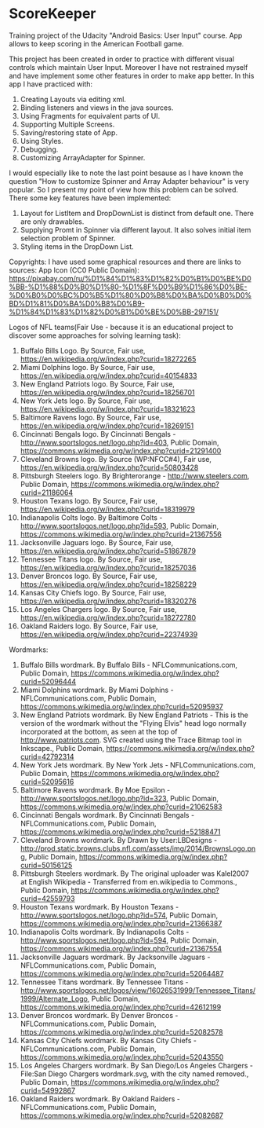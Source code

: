 # ScoreKeeper
Training project of the Udacity "Android Basics: User Input" course. App allows to keep scoring in the American Football game.

This project has been created in order to practice with different visual controls which maintain User Input.
Moreover I have not restrained myself and have implement some other features in order to make app better.
In this app I have practiced with:
  1. Creating Layouts via editing xml.
  2. Binding listeners and views in the java sources.
  3. Using Fragments for equivalent parts of UI.
  4. Supporting Multiple Screens.
  5. Saving/restoring state of App.
  6. Using Styles.
  7. Debugging.
  8. Customizing ArrayAdapter for Spinner.
  
I would especially like to note the last point besause as I have known the question "How to customize Spinner and Array Adapter behaviour" is very popular. So I present my point of view how this problem can be solved. There some key features have been implemented:
  1. Layout for ListItem and DropDownList is distinct from default one. There are only drawables.
  2. Supplying Promt in Spinner via different layout. It also solves initial item selection problem of Spinner.
  3. Styling items in the DropDown List.
  
Copyrights:
I have used some graphical resources and there are links to sources:
App Icon (CC0 Public Domain): 
https://pixabay.com/ru/%D1%84%D1%83%D1%82%D0%B1%D0%BE%D0%BB-%D1%88%D0%B0%D1%80-%D1%8F%D0%B9%D1%86%D0%BE-%D0%B0%D0%BC%D0%B5%D1%80%D0%B8%D0%BA%D0%B0%D0%BD%D1%81%D0%BA%D0%B8%D0%B9-%D1%84%D1%83%D1%82%D0%B1%D0%BE%D0%BB-297151/

Logos of NFL teams(Fair Use - because it is an educational project to discover some approaches for solving learning task):
1. Buffalo Bills Logo. By Source, Fair use, https://en.wikipedia.org/w/index.php?curid=18272265
2. Miami Dolphins logo. By Source, Fair use, https://en.wikipedia.org/w/index.php?curid=40154833
3. New England Patriots logo. By Source, Fair use, https://en.wikipedia.org/w/index.php?curid=18256701
4. New York Jets logo. By Source, Fair use, https://en.wikipedia.org/w/index.php?curid=18321623
5. Baltimore Ravens logo. By Source, Fair use, https://en.wikipedia.org/w/index.php?curid=18269151
6. Cincinnati Bengals logo. By Cincinnati Bengals - http://www.sportslogos.net/logo.php?id=403, Public Domain, https://commons.wikimedia.org/w/index.php?curid=21291400
7. Cleveland Browns logo. By Source (WP:NFCC#4), Fair use, https://en.wikipedia.org/w/index.php?curid=50803428
8. Pittsburgh Steelers logo. By Brighterorange - http://www.steelers.com, Public Domain, https://commons.wikimedia.org/w/index.php?curid=21186064
9. Houston Texans logo. By Source, Fair use, https://en.wikipedia.org/w/index.php?curid=18319979
10. Indianapolis Colts logo. By Baltimore Colts - http://www.sportslogos.net/logo.php?id=593, Public Domain, https://commons.wikimedia.org/w/index.php?curid=21367556
11. Jacksonville Jaguars logo. By Source, Fair use, https://en.wikipedia.org/w/index.php?curid=51867879
12. Tennessee Titans logo. By Source, Fair use, https://en.wikipedia.org/w/index.php?curid=18257036
13. Denver Broncos logo. By Source, Fair use, https://en.wikipedia.org/w/index.php?curid=18258229
14. Kansas City Chiefs logo. By Source, Fair use, https://en.wikipedia.org/w/index.php?curid=18320276
15. Los Angeles Chargers logo. By Source, Fair use, https://en.wikipedia.org/w/index.php?curid=18272780
16. Oakland Raiders logo. By Source, Fair use, https://en.wikipedia.org/w/index.php?curid=22374939

Wordmarks:
1. Buffalo Bills wordmark. By Buffalo Bills - NFLCommunications.com, Public Domain, https://commons.wikimedia.org/w/index.php?curid=52096444
2. Miami Dolphins wordmark. By Miami Dolphins - NFLCommunications.com, Public Domain, https://commons.wikimedia.org/w/index.php?curid=52095937
3. New England Patriots wordmark. By New England Patriots - This is the version of the wordmark without the "Flying Elvis" head logo normally incorporated at the bottom, as seen at the top of http://www.patriots.com. SVG created using the Trace Bitmap tool in Inkscape., Public Domain, https://commons.wikimedia.org/w/index.php?curid=42792314
4. New York Jets wordmark. By New York Jets - NFLCommunications.com, Public Domain, https://commons.wikimedia.org/w/index.php?curid=52095616
5. Baltimore Ravens wordmark. By Moe Epsilon - http://www.sportslogos.net/logo.php?id=323, Public Domain, https://commons.wikimedia.org/w/index.php?curid=21062583
6. Cincinnati Bengals wordmark. By Cincinnati Bengals - NFLCommunications.com, Public Domain, https://commons.wikimedia.org/w/index.php?curid=52188471
7. Cleveland Browns wordmark. By Drawn by User:LBDesigns - http://prod.static.browns.clubs.nfl.com/assets/img/2014/BrownsLogo.png, Public Domain, https://commons.wikimedia.org/w/index.php?curid=50156125
8. Pittsburgh Steelers wordmark. By The original uploader was Kalel2007 at English Wikipedia - Transferred from en.wikipedia to Commons., Public Domain, https://commons.wikimedia.org/w/index.php?curid=42559793
9. Houston Texans wordmark. By Houston Texans - http://www.sportslogos.net/logo.php?id=574, Public Domain, https://commons.wikimedia.org/w/index.php?curid=21366387
10. Indianapolis Colts wordmark. By Indianapolis Colts - http://www.sportslogos.net/logo.php?id=594, Public Domain, https://commons.wikimedia.org/w/index.php?curid=21367554
11. Jacksonville Jaguars wordmark. By Jacksonville Jaguars - NFLCommunications.com, Public Domain, https://commons.wikimedia.org/w/index.php?curid=52064487
12. Tennessee Titans wordmark. By Tennessee Titans - http://www.sportslogos.net/logos/view/16026531999/Tennessee_Titans/1999/Alternate_Logo, Public Domain, https://commons.wikimedia.org/w/index.php?curid=42612199
13. Denver Broncos wordmark. By Denver Broncos - NFLCommunications.com, Public Domain, https://commons.wikimedia.org/w/index.php?curid=52082578
14. Kansas City Chiefs wordmark. By Kansas City Chiefs - NFLCommunications.com, Public Domain, https://commons.wikimedia.org/w/index.php?curid=52043550
15. Los Angeles Chargers wordmark. By San Diego/Los Angeles Chargers - File:San Diego Chargers wordmark.svg, with the city named removed., Public Domain, https://commons.wikimedia.org/w/index.php?curid=54992867
16. Oakland Raiders wordmark. By Oakland Raiders - NFLCommunications.com, Public Domain, https://commons.wikimedia.org/w/index.php?curid=52082687
